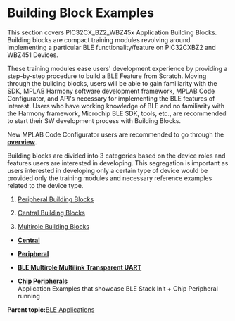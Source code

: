 # Building Block Examples

This section covers PIC32CX\_BZ2\_WBZ45x Application Building Blocks. Building blocks are compact training modules revolving around implementing a particular BLE functionality/feature on PIC32CXBZ2 and WBZ451 Devices.

These training modules ease users' development experience by providing a step-by-step procedure to build a BLE Feature from Scratch. Moving through the building blocks, users will be able to gain familiarity with the SDK, MPLAB Harmony software development framework, MPLAB Code Configurator, and API's necessary for implementing the BLE features of interest. Users who have working knowledge of BLE and no familiarity with the Harmony framework, Microchip BLE SDK, tools, etc., are recommended to start their SW development process with Building Blocks.

New MPLAB Code Configurator users are recommended to go through the **[overview](https://onlinedocs.microchip.com/pr/GUID-1F7007B8-9A46-4D03-AEED-650357BA760D-en-US-6/index.html?GUID-B5D058F5-1D0B-4720-8649-ACE5C0EEE2C0)**.

Building blocks are divided into 3 categories based on the device roles and features users are interested in developing. This segregation is important as users interested in developing only a certain type of device would be provided only the training modules and necessary reference examples related to the device type.

1.  [Peripheral Building Blocks](https://onlinedocs.microchip.com/pr/GUID-A5330D3A-9F51-4A26-B71D-8503A493DF9C-en-US-1/index.html?GUID-B3B46369-F5B4-401B-8405-658BE34988F4)

2.  [Central Building Blocks](https://onlinedocs.microchip.com/pr/GUID-A5330D3A-9F51-4A26-B71D-8503A493DF9C-en-US-1/index.html?GUID-E8C0DDA5-3AD0-42A4-B4EF-BCB02811BF8C)

3.  [Multirole Building Blocks](https://onlinedocs.microchip.com/pr/GUID-A5330D3A-9F51-4A26-B71D-8503A493DF9C-en-US-1/index.html?GUID-59D44A45-F1F0-46AF-A611-9720C8CE7E93)


-   **[Central](https://onlinedocs.microchip.com/pr/GUID-A5330D3A-9F51-4A26-B71D-8503A493DF9C-en-US-1/index.html?GUID-E8C0DDA5-3AD0-42A4-B4EF-BCB02811BF8C)**  

-   **[Peripheral](https://onlinedocs.microchip.com/pr/GUID-A5330D3A-9F51-4A26-B71D-8503A493DF9C-en-US-1/index.html?GUID-B3B46369-F5B4-401B-8405-658BE34988F4)**  

-   **[BLE Multirole Multilink Transparent UART](https://onlinedocs.microchip.com/pr/GUID-A5330D3A-9F51-4A26-B71D-8503A493DF9C-en-US-1/index.html?GUID-59D44A45-F1F0-46AF-A611-9720C8CE7E93)**  

-   **[Chip Peripherals](https://onlinedocs.microchip.com/pr/GUID-A5330D3A-9F51-4A26-B71D-8503A493DF9C-en-US-1/index.html?GUID-CB26EBC2-7D3B-454B-98D1-C29A3223ADE6)**  
Application Examples that showcase BLE Stack Init + Chip Peripheral running

**Parent topic:**[BLE Applications](https://onlinedocs.microchip.com/pr/GUID-A5330D3A-9F51-4A26-B71D-8503A493DF9C-en-US-1/index.html?GUID-3CC3561E-252E-43B9-BC8A-47DD108A0A46)

